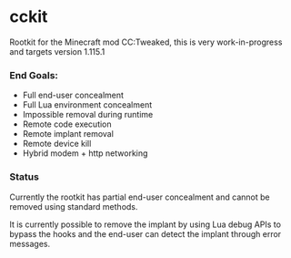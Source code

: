 # cckit

Rootkit for the Minecraft mod CC:Tweaked, this is very work-in-progress and targets version 1.115.1

### End Goals:
- Full end-user concealment
- Full Lua environment concealment
- Impossible removal during runtime
- Remote code execution
- Remote implant removal
- Remote device kill
- Hybrid modem + http networking

### Status

Currently the rootkit has partial end-user concealment and cannot be removed using standard methods.

It is currently possible to remove the implant by using Lua debug APIs to bypass the hooks and the end-user can detect the implant through error messages.